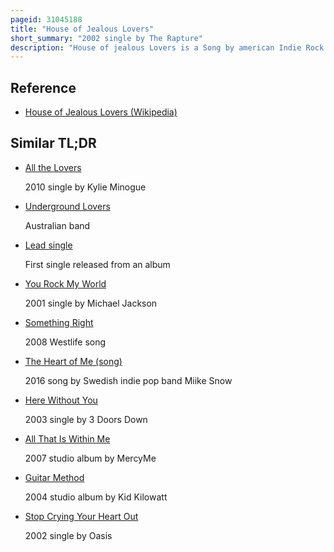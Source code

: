 ```yaml
---
pageid: 31045188
title: "House of Jealous Lovers"
short_summary: "2002 single by The Rapture"
description: "House of jealous Lovers is a Song by american Indie Rock Band Rapture. It was released in March 2002 as the Lead single from their second Studio Album Echoes through Dfa Records in the us and Output Recordings in the Uk. In 2003 it was finally re-released."
---
```


## Reference

- [House of Jealous Lovers (Wikipedia)](https://en.wikipedia.org/?curid=31045188)

## Similar TL;DR

- [All the Lovers](/tldr/en/all-the-lovers)

  2010 single by Kylie Minogue

- [Underground Lovers](/tldr/en/underground-lovers)

  Australian band

- [Lead single](/tldr/en/lead-single)

  First single released from an album

- [You Rock My World](/tldr/en/you-rock-my-world)

  2001 single by Michael Jackson

- [Something Right](/tldr/en/something-right)

  2008 Westlife song

- [The Heart of Me (song)](/tldr/en/the-heart-of-me-song)

  2016 song by Swedish indie pop band Miike Snow

- [Here Without You](/tldr/en/here-without-you)

  2003 single by 3 Doors Down

- [All That Is Within Me](/tldr/en/all-that-is-within-me)

  2007 studio album by MercyMe

- [Guitar Method](/tldr/en/guitar-method)

  2004 studio album by Kid Kilowatt

- [Stop Crying Your Heart Out](/tldr/en/stop-crying-your-heart-out)

  2002 single by Oasis
